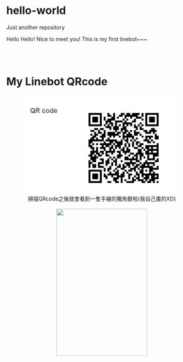# hello-world
Just another repository

Hello Hello! Nice to meet you!
This is my first linebot~~~

<br />
<br />

# My Linebot QRcode

<div align=center><img width="404" height="260" src="https://github.com/a0193034/hello-world/blob/master/QR_code.JPG"/>
<div align=center>掃描QRcode之後就會看到一隻手繪的獨角獸啦(我自己畫的XD)

<br />
<br />
<div align=center><img width="240" height="389" src="https://i.imgur.com/b7lg7KE.jpg"/>
